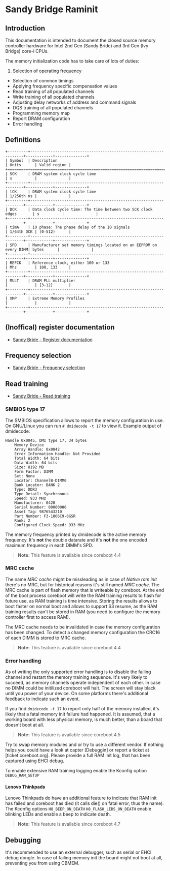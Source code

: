# Sandy Bridge Raminit

## Introduction

This documentation is intended to document the closed source memory controller
hardware for Intel 2nd Gen (Sandy Bride) and 3rd Gen (Ivy Bridge) core-i CPUs.

The memory initialization code has to take care of lots of duties:
1. Selection of operating frequency
* Selection of common timings
* Applying frequency specific compensation values
* Read training of all populated channels
* Write training of all populated channels
* Adjusting delay networks of address and command signals
* DQS training of all populated channels
* Programming memory map
* Report DRAM configuration
* Error handling

## Definitions
```eval_rst
+---------+-------------------------------------------------------------------+------------+--------------+
| Symbol  | Description                                                       | Units      | Valid region |
+=========+===================================================================+============+==============+
| SCK     | DRAM system clock cycle time                                      | s          |              |
+---------+-------------------------------------------------------------------+------------+--------------+
| tCK     | DRAM system clock cycle time                                      | 1/256th ns |              |
+---------+-------------------------------------------------------------------+------------+--------------+
| DCK     | Data clock cycle time: The time between two SCK clock edges       | s          |              |
+---------+-------------------------------------------------------------------+------------+--------------+
| timA    | IO phase: The phase delay of the IO signals                       | 1/64th DCK | [0-512)      |
+---------+-------------------------------------------------------------------+------------+--------------+
| SPD     | Manufacturer set memory timings located on an EEPROM on every DIMM| bytes      |              |
+---------+-------------------------------------------------------------------+------------+--------------+
| REFCK   | Reference clock, either 100 or 133                                | Mhz        | 100, 133     |
+---------+-------------------------------------------------------------------+------------+--------------+
| MULT    | DRAM PLL multiplier                                               |            | [3-12]       |
+---------+-------------------------------------------------------------------+------------+--------------+
| XMP     | Extreme Memory Profiles                                           |            |              |
+---------+-------------------------------------------------------------------+------------+--------------+
```

## (Inoffical) register documentation
- [Sandy Bride - Register documentation](nri_registers.md)

## Frequency selection
- [Sandy Bride - Frequency selection](nri_freq.md)

## Read training
- [Sandy Bride - Read training](nri_read.md)

### SMBIOS type 17
The SMBIOS specification allows to report the memory configuration in use.
On GNU/Linux you can run `# dmidecode -t 17` to view it.
Example output of dmidecode:

```
Handle 0x0045, DMI type 17, 34 bytes
    Memory Device
	Array Handle: 0x0042
	Error Information Handle: Not Provided
	Total Width: 64 bits
	Data Width: 64 bits
	Size: 8192 MB
	Form Factor: DIMM
	Set: None
	Locator: ChannelB-DIMM0
	Bank Locator: BANK 2
	Type: DDR3
	Type Detail: Synchronous
	Speed: 933 MHz
	Manufacturer: 0420
	Serial Number: 00000000
	Asset Tag: 9876543210
	Part Number: F3-1866C9-8GSR
	Rank: 2
	Configured Clock Speed: 933 MHz
```
The memory frequency printed by dmidecode is the active memory frequency. It's
**not** the double datarate and it's **not** the one encoded maximum frequency
in each DIMM's SPD.

> **Note:** This feature is available since coreboot 4.4

### MRC cache
The name *MRC cache* might be missleading as in case of *Native ram init*
there's no MRC, but for historical reasons it's still named *MRC cache*.
The MRC cache is part of flash memory that is writeable by coreboot.
At the end of the boot process coreboot will write the RAM training results to
flash for future use, as RAM training is time intensive. Storing the results
allows to boot faster on normal boot and allows to support S3 resume,
as the RAM training results can't be stored in RAM (you need to configure
the memory controller first to access RAM).

The MRC cache needs to be invalidated in case the memory configuration has
been changed. To detect a changed memory configuration the CRC16 of each DIMM
is stored to MRC cache.
> **Note:** This feature is available since coreboot 4.4

### Error handling
As of writing the only supported error handling is to disable the failing
channel and restart the memory training sequence. It's very likely to succeed,
as memory channels operate independent of each other.
In case no DIMM could be initilized coreboot will halt. The screen will stay
black until you power of your device. On some platforms there's additional
feedback to indicate such an event.

If you find `dmidecode -t 17` to report only half of the memory installed,
it's likely that a fatal memory init failure had happened.
It is assumed, that a working board with less physical memory, is much better,
than a board that doesn't boot at all.

> **Note:** This feature is available since coreboot 4.5

Try to swap memory modules and or try to use a different vendor. If nothing
helps you could have a look at capter [Debuggin] or report a ticket
at [ticket.coreboot.org]. Please provide a full RAM init log,
that has been captured using EHCI debug.

To enable extensive RAM training logging enable the Kconfig option
`DEBUG_RAM_SETUP`
#### Lenovo Thinkpads
Lenovo Thinkpads do have an additional feature to indicate that RAM init has
failed and coreboot has died (it calls die() on fatal error, thus the name).
The Kconfig options
`H8_BEEP_ON_DEATH`
`H8_FLASH_LEDS_ON_DEATH`
enable blinking LEDs and enable a beep to indicate death.

> **Note:** This feature is available since coreboot 4.7

## Debugging
It's recommended to use an external debugger, such as serial or EHCI debug
dongle. In case of failing memory init the board might not boot at all,
preventing you from using CBMEM.
